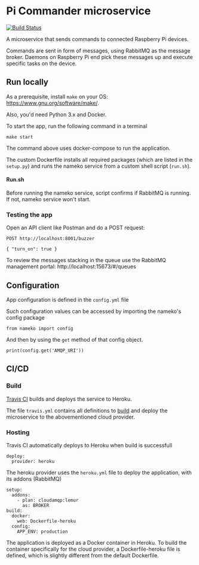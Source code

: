 # Pi Commander microservice
[![Build Status](https://travis-ci.org/gdyrrahitis/pi-commander-microservice.svg?branch=master)](https://travis-ci.org/gdyrrahitis/pi-commander-microservice)

A microservice that sends commands to connected Raspberry Pi devices.

Commands are sent in form of messages, using RabbitMQ as the message broker. Daemons on Raspberry Pi end pick these messages up and execute specific tasks on the device.

## Run locally
As a prerequisite, install `make` on your OS: https://www.gnu.org/software/make/.

Also, you'd need Python 3.x and Docker.

To start the app, run the following command in a terminal
```
make start
```
The command above uses docker-compose to run the application.

The custom Dockerfile installs all required packages (which are listed in the `setup.py`) and runs the nameko service from a custom shell script (`run.sh`).

#### Run.sh
Before running the nameko service, script confirms if RabbitMQ is running. If not, nameko service won't start.

### Testing the app
Open an API client like Postman and do a POST request:
```
POST http://localhost:8001/buzzer

{ "turn_on": true }
```

To review the messages stacking in the queue use the RabbitMQ management portal: http://localhost:15673/#/queues

## Configuration
App configuration is defined in the `config.yml` file

Such configuration values can be accessed by importing the nameko's config package 
```
from nameko import config
```
And then by using the `get` method of that config object.
```
print(config.get('AMQP_URI'))
```

## CI/CD
### Build
[Travis CI](https://travis-ci.org/) builds and deploys the service to Heroku.

The file `travis.yml` contains all definitions to [build](https://travis-ci.org/github/gdyrrahitis/pi-commander-microservice) and deploy the microservice to the abovementioned cloud provider.

### Hosting
Travis CI automatically deploys to Heroku when build is successfull

```
deploy:
  provider: heroku
```

The heroku provider uses the `heroku.yml` file to deploy the application, with its addons (RabbitMQ)

```
setup:
  addons:
    - plan: cloudamqp:lemur
      as: BROKER
build:
  docker:
    web: Dockerfile-heroku
  config:
    APP_ENV: production
```

The application is deployed as a Docker container in Heroku. To build the container specifically for the cloud provider, a Dockerfile-heroku file is defined, which is slightly different from the default Dockerfile.